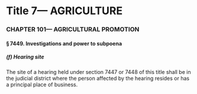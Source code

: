 
# Title 7— AGRICULTURE
### CHAPTER 101— AGRICULTURAL PROMOTION
#### § 7449. Investigations and power to subpoena
##### (f) Hearing site

The site of a hearing held under section 7447 or 7448 of this title shall be in the judicial district where the person affected by the hearing resides or has a principal place of business.
